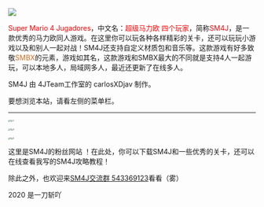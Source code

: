 <img src="https://www.helloimg.com/images/2020/12/06/header80e022c1f3e83337.webp" style="zoom:100%;" />

<font color=#FF0000>Super Mario 4 Jugadores</font>，中文名：<font color=#ff0000>超级马力欧 四个玩家</font>，简称<font color=#ff0000>SM4J</font>，是一款优秀的马力欧同人游戏。在这里你可以玩各种各样精彩的关卡，还可以玩玩小游戏以及和别人一起对战！SM4J还支持自定义材质包和音乐等。这款游戏有好多致敬<font color=#d2691e>SMBX</font>的元素，游戏如其名，这款游戏和SMBX最大的不同就是支持4人一起游玩，可以本地多人，局域网多人，最近还更新了在线多人。

SM4J 由 4JTeam工作室的 carlosXDjav 制作。

要想浏览本站，请看左侧的菜单栏。

------

<img src="https://www.helloimg.com/images/2020/12/06/19c6dcb2164570383.png" alt="1" style="zoom:25%;" /><img src="https://www.helloimg.com/images/2020/12/06/2363ffa5d52673942.png" alt="2" style="zoom:25%;" />

<img src="https://www.helloimg.com/images/2020/12/06/3376516ba1a0b2f31.png" alt="3" style="zoom:25%;" /><img src="https://www.helloimg.com/images/2020/12/06/49032c2dd96d92c7f.png" alt="4" style="zoom:25%;" />

<img src="https://www.helloimg.com/images/2020/12/06/5ebee785d0372c3b6.png" alt="5" style="zoom: 25%;" /><img src="https://www.helloimg.com/images/2020/12/06/6205a134d9434367b.png" alt="5" style="zoom: 25%;" />

这里是SM4J的粉丝网站 ！在此处，你可以下载SM4J和一些优秀的关卡，还可以在线查看我写的SM4J攻略教程！

除此之外，也欢迎来[SM4J交流群 543369123](https://jq.qq.com/?_wv=1027&k=Go26XtOJ)看看（雾）



2020 是一刀斩吖